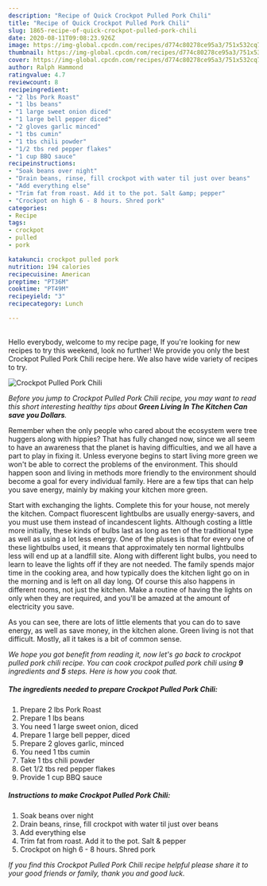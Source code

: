 ```yaml
---
description: "Recipe of Quick Crockpot Pulled Pork Chili"
title: "Recipe of Quick Crockpot Pulled Pork Chili"
slug: 1865-recipe-of-quick-crockpot-pulled-pork-chili
date: 2020-08-11T09:08:23.926Z
image: https://img-global.cpcdn.com/recipes/d774c80278ce95a3/751x532cq70/crockpot-pulled-pork-chili-recipe-main-photo.jpg
thumbnail: https://img-global.cpcdn.com/recipes/d774c80278ce95a3/751x532cq70/crockpot-pulled-pork-chili-recipe-main-photo.jpg
cover: https://img-global.cpcdn.com/recipes/d774c80278ce95a3/751x532cq70/crockpot-pulled-pork-chili-recipe-main-photo.jpg
author: Ralph Hammond
ratingvalue: 4.7
reviewcount: 8
recipeingredient:
- "2 lbs Pork Roast"
- "1 lbs beans"
- "1 large sweet onion diced"
- "1 large bell pepper diced"
- "2 gloves garlic minced"
- "1 tbs cumin"
- "1 tbs chili powder"
- "1/2 tbs red pepper flakes"
- "1 cup BBQ sauce"
recipeinstructions:
- "Soak beans over night"
- "Drain beans, rinse, fill crockpot with water til just over beans"
- "Add everything else"
- "Trim fat from roast. Add it to the pot. Salt &amp; pepper"
- "Crockpot on high 6 - 8 hours. Shred pork"
categories:
- Recipe
tags:
- crockpot
- pulled
- pork

katakunci: crockpot pulled pork 
nutrition: 194 calories
recipecuisine: American
preptime: "PT36M"
cooktime: "PT49M"
recipeyield: "3"
recipecategory: Lunch

---
```

<br>
Hello everybody, welcome to my recipe page, If you're looking for new recipes to try this weekend, look no further! We provide you only the best Crockpot Pulled Pork Chili recipe here. We also have wide variety of recipes to try.
<br>


![Crockpot Pulled Pork Chili](https://img-global.cpcdn.com/recipes/d774c80278ce95a3/751x532cq70/crockpot-pulled-pork-chili-recipe-main-photo.jpg)

<i>Before you jump to Crockpot Pulled Pork Chili recipe, you may want to read this short interesting healthy tips about 
<strong>Green Living In The Kitchen Can save you Dollars</strong>.</i>
</br>

Remember when the only people who cared about the ecosystem were tree huggers along with hippies? That has fully changed now, since we all seem to have an awareness that the planet is having difficulties, and we all have a part to play in fixing it. Unless everyone begins to start living more green we won't be able to correct the problems of the environment. This should happen soon and living in methods more friendly to the environment should become a goal for every individual family. Here are a few tips that can help you save energy, mainly by making your kitchen more green.

Start with exchanging the lights. Complete this for your house, not merely the kitchen. Compact fluorescent lightbulbs are usually energy-savers, and you must use them instead of incandescent lights. Although costing a little more initially, these kinds of bulbs last as long as ten of the traditional type as well as using a lot less energy. One of the pluses is that for every one of these lightbulbs used, it means that approximately ten normal lightbulbs less will end up at a landfill site. Along with different light bulbs, you need to learn to leave the lights off if they are not needed. The family spends major time in the cooking area, and how typically does the kitchen light go on in the morning and is left on all day long. Of course this also happens in different rooms, not just the kitchen. Make a routine of having the lights on only when they are required, and you'll be amazed at the amount of electricity you save.

As you can see, there are lots of little elements that you can do to save energy, as well as save money, in the kitchen alone. Green living is not that difficult. Mostly, all it takes is a bit of common sense.


<i>We hope you got benefit from reading it, now let's go back to crockpot pulled pork chili recipe. You can cook crockpot pulled pork chili using <strong>9</strong> ingredients and <strong>5</strong> steps. Here is how you cook that.
</i>

##### The ingredients needed to prepare Crockpot Pulled Pork Chili:

1. Prepare 2 lbs Pork Roast
1. Prepare 1 lbs beans
1. You need 1 large sweet onion, diced
1. Prepare 1 large bell pepper, diced
1. Prepare 2 gloves garlic, minced
1. You need 1 tbs cumin
1. Take 1 tbs chili powder
1. Get 1/2 tbs red pepper flakes
1. Provide 1 cup BBQ sauce


##### Instructions to make Crockpot Pulled Pork Chili:

1. Soak beans over night
1. Drain beans, rinse, fill crockpot with water til just over beans
1. Add everything else
1. Trim fat from roast. Add it to the pot. Salt &amp; pepper
1. Crockpot on high 6 - 8 hours. Shred pork


<i>If you find this Crockpot Pulled Pork Chili recipe helpful please share it to your good friends or family, thank you and good luck.</i>
